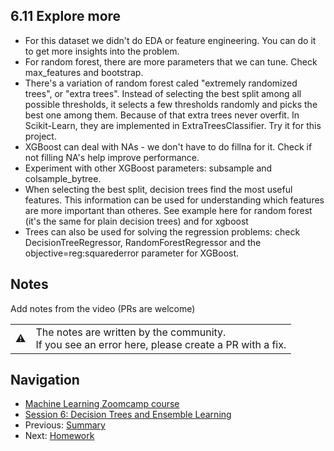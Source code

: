 
## 6.11 Explore more

* For this dataset we didn't do EDA or feature engineering. You can do it to get more insights into the problem.
* For random forest, there are more parameters that we can tune. Check max_features and bootstrap.
* There's a variation of random forest caled "extremely randomized trees", or "extra trees". Instead of selecting the best split among all possible thresholds, it selects a few thresholds randomly and picks the best one among them. Because of that extra trees never overfit. In Scikit-Learn, they are implemented in ExtraTreesClassifier. Try it for this project.
* XGBoost can deal with NAs - we don't have to do fillna for it. Check if not filling NA's help improve performance.
* Experiment with other XGBoost parameters: subsample and colsample_bytree.
* When selecting the best split, decision trees find the most useful features. This information can be used for understanding which features are more important than otheres. See example here for random forest (it's the same for plain decision trees) and for xgboost
* Trees can also be used for solving the regression problems: check DecisionTreeRegressor, RandomForestRegressor and the objective=reg:squarederror parameter for XGBoost.  

## Notes

Add notes from the video (PRs are welcome)


<table>
   <tr>
      <td>⚠️</td>
      <td>
         The notes are written by the community. <br>
         If you see an error here, please create a PR with a fix.
      </td>
   </tr>
</table>


## Navigation

* [Machine Learning Zoomcamp course](../)
* [Session 6: Decision Trees and Ensemble Learning](./)
* Previous: [Summary](10-summary.md)
* Next: [Homework](homework.md)
